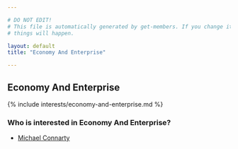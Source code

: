 ```yaml
---

# DO NOT EDIT!
# This file is automatically generated by get-members. If you change it, bad
# things will happen.

layout: default
title: "Economy And Enterprise"

---
```


## Economy And Enterprise

{% include interests/economy-and-enterprise.md %}

### Who is interested in Economy And Enterprise?


* [Michael Connarty](/members/michael-connarty.html)
